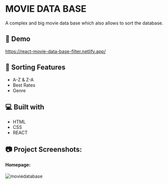 # MOVIE DATA BASE 
  
A complex and big movie data base which also allows to sort the database. 

## 🚀 Demo
https://react-movie-data-base-filter.netlify.app/


## 🧐 Sorting Features

*   A-Z & Z-A
*   Best Rates
*   Genre

  
## 💻 Built with

*   HTML
*   CSS
*   REACT


## 📷 Project Screenshots:
#### Homepage:
![moviedatabase](https://github.com/codesfromannywhere/React_JS_Movie_DataBase/assets/123948041/71caeb89-aed0-42f8-96b0-cce7e485918f)



